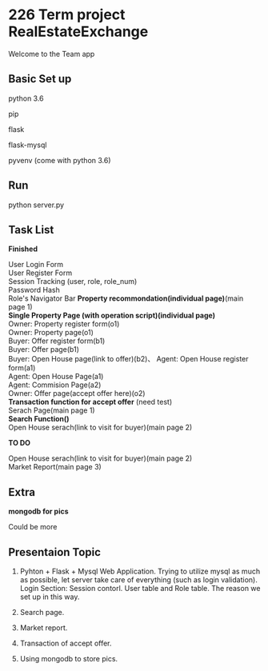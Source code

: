 # 226 Term project RealEstateExchange

Welcome to the Team app

## Basic Set up

python 3.6

pip

flask

flask-mysql

pyvenv (come with python 3.6)

## Run

python server.py


## Task List


**Finished**

User Login Form\
User Register Form\
Session Tracking (user, role, role_num)\
Password Hash\
Role's Navigator Bar
**Property recommondation(individual page)**(main page 1)\
**Single Property Page (with operation script)(individual page)**\
Owner: Property register form(o1)\
Owner: Property page(o1)\
Buyer: Offer register form(b1)\
Buyer: Offer page(b1)\
Buyer: Open House page(link to offer)(b2)、
Agent: Open House register form(a1)\
Agent: Open House Page(a1)\
Agent: Commision Page(a2)\
Owner: Offer page(accept offer here)(o2)\
**Transaction function for accept offer** (need test)\
Serach Page(main page 1)\
**Search Function()**\
Open House serach(link to visit for buyer)(main page 2)


**TO DO**

Open House serach(link to visit for buyer)(main page 2)\
Market Report(main page 3)

## Extra

**mongodb for pics**

Could be more


## Presentaion Topic

1. Pyhton + Flask + Mysql Web Application. Trying to utilize mysql as much as possible, let server take care of everything (such as login validation). Login Section: Session contorl. User table and Role table. The reason we set up in this way.

2. Search page.

3. Market report.

4. Transaction of accept offer.

5. Using mongodb to store pics. 
